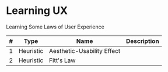 # Learning UX
Learning Some Laws of User Experience

|    #    | Type             |       Name                | Description     |
|-------  |------------------|---------------------------|-----------------|
|    1    | Heuristic        | Aesthetic-Usability Effect|                 |
|    2    | Heuristic        | Fitt's Law                |                 |
